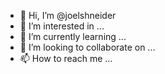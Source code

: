 - 👋 Hi, I’m @joelshneider
- 👀 I’m interested in ...
- 🌱 I’m currently learning ...
- 💞️ I’m looking to collaborate on ...
- 📫 How to reach me ...

<!---
joelshneider/joelshneider is a ✨ special ✨ repository because its `README.md` (this file) appears on your GitHub profile.
You can click the Preview link to take a look at your changes.
--->
